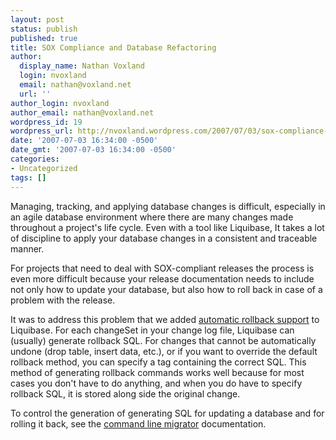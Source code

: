 ```yaml
---
layout: post
status: publish
published: true
title: SOX Compliance and Database Refactoring
author:
  display_name: Nathan Voxland
  login: nvoxland
  email: nathan@voxland.net
  url: ''
author_login: nvoxland
author_email: nathan@voxland.net
wordpress_id: 19
wordpress_url: http://nvoxland.wordpress.com/2007/07/03/sox-compliance-and-database-refactoring/
date: '2007-07-03 16:34:00 -0500'
date_gmt: '2007-07-03 16:34:00 -0500'
categories:
- Uncategorized
tags: []
---
```

Managing, tracking, and applying database changes is difficult, especially in an agile database environment where there are many changes made throughout a project's life cycle.   Even with a tool like Liquibase, It takes a lot of discipline to apply your database changes in a consistent and traceable manner.

For projects that need to deal with SOX-compliant releases the process is even more difficult because your release documentation needs to include not only how to update your database, but also how to roll back in case of a problem with the release.

It was to address this problem that we added <a href="http://www.liquibase.org/manual/latest/rollback.html">automatic rollback support</a> to Liquibase.  For each changeSet in your change log file, Liquibase can (usually) generate rollback SQL.  For changes that cannot be automatically undone (drop table, insert data, etc.), or if you want to override the default rollback method, you can specify a  tag containing the correct SQL.  This method of generating rollback commands works well because for most cases you don't have to do anything, and when you do have to specify rollback SQL, it is stored along side the original change.

To control the generation of generating SQL for updating a database and for rolling it back, see the <a href="http://www.liquibase.org/manual/latest/command_line_migrator.html">command line migrator</a> documentation.


